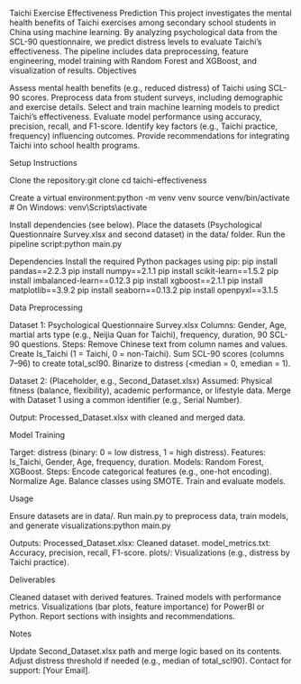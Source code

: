 Taichi Exercise Effectiveness Prediction
This project investigates the mental health benefits of Taichi exercises among secondary school students in China using machine learning. By analyzing psychological data from the SCL-90 questionnaire, we predict distress levels to evaluate Taichi’s effectiveness. The pipeline includes data preprocessing, feature engineering, model training with Random Forest and XGBoost, and visualization of results.
Objectives 

Assess mental health benefits (e.g., reduced distress) of Taichi using SCL-90 scores.
Preprocess data from student surveys, including demographic and exercise details.
Select and train machine learning models to predict Taichi’s effectiveness.
Evaluate model performance using accuracy, precision, recall, and F1-score.
Identify key factors (e.g., Taichi practice, frequency) influencing outcomes.
Provide recommendations for integrating Taichi into school health programs.

Setup Instructions


Clone the repository:git clone <repository-url>
cd taichi-effectiveness


Create a virtual environment:python -m venv venv
source venv/bin/activate  # On Windows: venv\Scripts\activate


Install dependencies (see below).
Place the datasets (Psychological Questionnaire Survey.xlsx and second dataset) in the data/ folder.
Run the pipeline script:python main.py



Dependencies
Install the required Python packages using pip:
pip install pandas==2.2.3
pip install numpy==2.1.1
pip install scikit-learn==1.5.2
pip install imbalanced-learn==0.12.3
pip install xgboost==2.1.1
pip install matplotlib==3.9.2
pip install seaborn==0.13.2
pip install openpyxl==3.1.5

Data Preprocessing

Dataset 1: Psychological Questionnaire Survey.xlsx
Columns: Gender, Age, martial arts type (e.g., Neijia Quan for Taichi), frequency, duration, 90 SCL-90 questions.
Steps:
Remove Chinese text from column names and values.
Create Is_Taichi (1 = Taichi, 0 = non-Taichi).
Sum SCL-90 scores (columns 7–96) to create total_scl90.
Binarize to distress (<median = 0, ≥median = 1).




Dataset 2: (Placeholder, e.g., Second_Dataset.xlsx)
Assumed: Physical fitness (balance, flexibility), academic performance, or lifestyle data.
Merge with Dataset 1 using a common identifier (e.g., Serial Number).


Output: Processed_Dataset.xlsx with cleaned and merged data.

Model Training

Target: distress (binary: 0 = low distress, 1 = high distress).
Features: Is_Taichi, Gender, Age, frequency, duration.
Models: Random Forest, XGBoost.
Steps:
Encode categorical features (e.g., one-hot encoding).
Normalize Age.
Balance classes using SMOTE.
Train and evaluate models.



Usage

Ensure datasets are in data/.
Run main.py to preprocess data, train models, and generate visualizations:python main.py


Outputs:
Processed_Dataset.xlsx: Cleaned dataset.
model_metrics.txt: Accuracy, precision, recall, F1-score.
plots/: Visualizations (e.g., distress by Taichi practice).



Deliverables

Cleaned dataset with derived features.
Trained models with performance metrics.
Visualizations (bar plots, feature importance) for PowerBI or Python.
Report sections with insights and recommendations.

Notes

Update Second_Dataset.xlsx path and merge logic based on its contents.
Adjust distress threshold if needed (e.g., median of total_scl90).
Contact for support: [Your Email].

